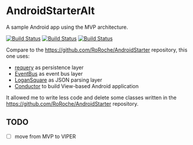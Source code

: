 # AndroidStarterAlt
A sample Android app using the MVP architecture.

[![Build Status](https://travis-ci.org/RoRoche/AndroidStarterAlt.svg?branch=master)](https://travis-ci.org/RoRoche/AndroidStarterAlt)
[![Build Status](https://circleci.com/gh/RoRoche/AndroidStarterAlt.svg?style=shield&circle-token=e1392aa8f9f0e28e84fcbe56e7799aa0dad35142)](https://circleci.com/gh/RoRoche/AndroidStarterAlt)
[![Build Status](https://www.bitrise.io/app/30fed1131586f570.svg?token=m4Zm_PsnWHanpcQyojBX3A&branch=master)](https://www.bitrise.io/app/30fed1131586f570)

Compare to the <https://github.com/RoRoche/AndroidStarter> repository, this one uses:

* [requery](https://github.com/requery/requery/) as persistence layer
* [EventBus](https://github.com/greenrobot/EventBus) as event bus layer
* [LoganSquare](https://github.com/bluelinelabs/LoganSquare) as JSON parsing layer
* [Conductor](https://github.com/bluelinelabs/Conductor) to build View-based Android application

It allowed me to write less code and delete some classes written in the <https://github.com/RoRoche/AndroidStarter> repository.

## TODO

- [ ] move from MVP to VIPER
